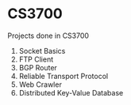 # CS3700

Projects done in CS3700
1. Socket Basics
2. FTP Client
3. BGP Router
4. Reliable Transport Protocol
5. Web Crawler
6. Distributed Key-Value Database
